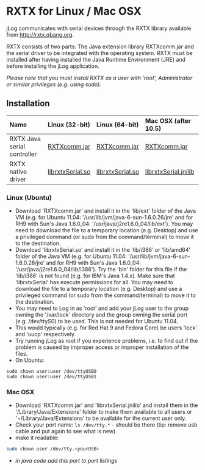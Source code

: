 # RXTX for Linux / Mac OSX
jLog communicates with serial devices through the RXTX library available from http://rxtx.qbang.org. 


RXTX consists of two parts: The Java extension library RXTXcomm.jar and the serial driver to be integrated with the operating system.
RXTX must be installed after having installed the Java Runtime Environment (JRE) and before installing the jLog application.


*Please note that you must install RXTX as a user with 'root', Administrator or similar privileges (e.g. using sudo).*

## Installation  


| Name | Linux (32-bit) | Linux (64-bit) | Mac OSX (after 10.5) |
|:----|:----|:----|:---|
|RXTX Java serial controller	| [RXTXcomm.jar](32bit/RXTXcomm.jar)	| [RXTXcomm.jar](64bit/RXTXcomm.jar) |[RXTXcomm.jar](mac/RXTXcomm.jar)|
|RXTX native driver 	|[librxtxSerial.so](32bit/librxtxSerial.so)|[librxtxSerial.so](64bitlibrxtxSerial.so)  | [librxtxSerial.jnilib](mac/librxtxSerial.jnilib)|



### Linux (Ubuntu)
- Download 'RXTXcomm.jar' and install it in the 'lib/ext' folder of the Java VM (e.g. for Ubuntu 11.04: '/usr/lib/jvm/java-6-sun-1.6.0.26/jre' and for RH9 with Sun's Java 1.6.0_04: '/usr/java/j2re1.6.0_04/lib/ext'). 
You may need to download the file to a temporary location (e.g. Desktop) and use a privileged command (or sudo from the command/terminal) to move it to the destination.
- Download 'librxtxSerial.so' and install it in the 'lib/i386' or 'lib/amd64' folder of the Java VM (e.g. for Ubuntu 11.04: '/usr/lib/jvm/java-6-sun-1.6.0.26/jre' and for RH9 with Sun's Java 1.6.0_04: '/usr/java/j2re1.6.0_04/lib/i386'). Try the 'bin' folder for this file if the 'lib/i386' is not found (e.g. for IBM's Java 1.4.x). Make sure that 'librxtxSerial' has execute permissions for all. You may need to download the file to a temporary location (e.g. Desktop) and use a privileged command (or sudo from the command/terminal) to move it to the destination.
- You may need to Log in as 'root' and add your jLog user to the group owning the '/var/lock' directory and the group owning the serial port (e.g. /dev/ttyS0) to be used. This is not needed for Ubuntu 11.04.
- This would typically (e.g. for Red Hat 9 and Fedora Core) be users 'lock' and 'uucp' respectively.
- Try running jLog as root if you experience problems, i.e. to find out if the problem is caused by improper access or improper installation of the files.
- On Ubuntu: 

```$bash
sudo chown user:user /dev/ttyUSB0
sudo chown user:user /dev/ttyUSB1
```


### Mac OSX
- Download 'RXTXcomm.jar' and 'librxtxSerial.jnilib' and install them in the '/Library/Java/Extensions' folder to make them available to all users or '¬/Library/Java/Extensions' to be available for the current user only. 
- Check your port name: `ls /dev/tty.*` - should be there (tip: remove usb cable and put again to see what is new)
- make it readable: 
```bash
sudo chown user /dev/tty.<yourUSB>
```
- *in java code add this port to port listings*

